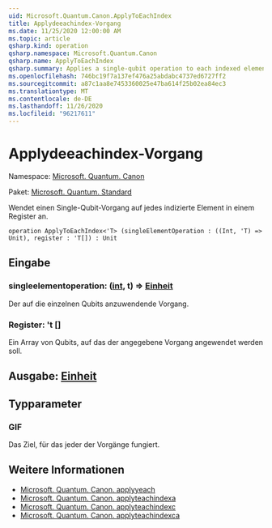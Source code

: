 ```yaml
---
uid: Microsoft.Quantum.Canon.ApplyToEachIndex
title: Applydeeachindex-Vorgang
ms.date: 11/25/2020 12:00:00 AM
ms.topic: article
qsharp.kind: operation
qsharp.namespace: Microsoft.Quantum.Canon
qsharp.name: ApplyToEachIndex
qsharp.summary: Applies a single-qubit operation to each indexed element in a register.
ms.openlocfilehash: 746bc19f7a137ef476a25abdabc4737ed6727ff2
ms.sourcegitcommit: a87c1aa8e7453360025e47ba614f25b02ea84ec3
ms.translationtype: MT
ms.contentlocale: de-DE
ms.lasthandoff: 11/26/2020
ms.locfileid: "96217611"
---
```

# <a name="applytoeachindex-operation"></a>Applydeeachindex-Vorgang

Namespace: [Microsoft. Quantum. Canon](xref:Microsoft.Quantum.Canon)

Paket: [Microsoft. Quantum. Standard](https://nuget.org/packages/Microsoft.Quantum.Standard)


Wendet einen Single-Qubit-Vorgang auf jedes indizierte Element in einem Register an.

```qsharp
operation ApplyToEachIndex<'T> (singleElementOperation : ((Int, 'T) => Unit), register : 'T[]) : Unit
```


## <a name="input"></a>Eingabe

### <a name="singleelementoperation--intt--unit"></a>singleelementoperation: ([int](xref:microsoft.quantum.lang-ref.int), t) => [Einheit](xref:microsoft.quantum.lang-ref.unit) 

Der auf die einzelnen Qubits anzuwendende Vorgang.


### <a name="register--t"></a>Register: 't []

Ein Array von Qubits, auf das der angegebene Vorgang angewendet werden soll.



## <a name="output--unit"></a>Ausgabe: [Einheit](xref:microsoft.quantum.lang-ref.unit)



## <a name="type-parameters"></a>Typparameter

### <a name="t"></a>GIF

Das Ziel, für das jeder der Vorgänge fungiert.

## <a name="see-also"></a>Weitere Informationen

- [Microsoft. Quantum. Canon. applyyeach](xref:Microsoft.Quantum.Canon.ApplyToEach)
- [Microsoft. Quantum. Canon. applyteachindexa](xref:Microsoft.Quantum.Canon.ApplyToEachIndexA)
- [Microsoft. Quantum. Canon. applyteachindexc](xref:Microsoft.Quantum.Canon.ApplyToEachIndexC)
- [Microsoft. Quantum. Canon. applyteachindexca](xref:Microsoft.Quantum.Canon.ApplyToEachIndexCA)
